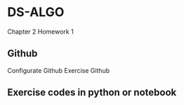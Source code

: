# DS-ALGO
Chapter 2 Homework 1

## Github
Configurate Github
Exercise Github

## Exercise codes in python or notebook